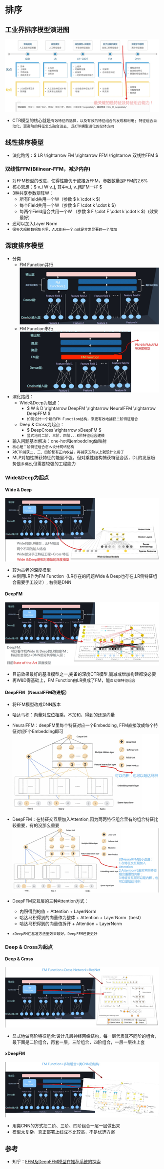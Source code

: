 # 排序

## 工业界排序模型演进图

![industry_ranking_route.png](img/industry_ranking_route.png)

* CTR模型的核心就是`有效特征的选择，以及有效的特征组合的发现和利用; 特征组合自动化，更高阶的特征怎么融合进去, 是CTR模型进化的总体方向`

## 线性排序模型

* 演化路线：$ LR \rightarrow FM \rightarrow FFM \rightarrow 双线性FFM $

### 双线性FFM(Bilinear-FFM，减少内存)

* 对FFM模型的改进，使得性能优于或接近FFM，参数数量是FFM的2.6%
* 核心思想：$ v_i W v_j, 其中v_i, v_j和FM一样 $
* 3种共享参数矩阵W：
    * 所有Field共用一个W（参数 $ k \cdot k $）
    * 每个Field共用一个W（参数 $ F \cdot k \cdot k $）
    * 每两个Field组合共用一个W （参数 $ F \cdot F \cdot k \cdot k $）(效果最好)
* 还可以加入Layer Norm
* `很多大规模数据集合里，AUC能升一个点就是非常显著的一个增加`

## 深度排序模型

* 分类
    * FM Function并行
![dnn_parallel_fm](img/dnn_parallel_fm.png)
    * FM Function串行
![dnn_sequence_fm](img/dnn_sequence_fm.png)
* 演化路线：
    * Wide&Deep为起点：
        * $ W \& D \rightarrow DeepFM \rightarrow NeuralFFM \rightarrow DeepFFM $
        * `如何设计一个新的FM Function结构，来更有效地捕获二阶特征组合`
    * Deep & Cross为起点：
        * $ DeepCross \rightarrow xDeepFM $
        * `显式地对二阶、三阶、四阶...K阶特征组合建模`
* 输入问题基本解决：one-hot和embedding做映射
* `核心是二阶特征组合怎么设计网络结构`
* `对CTR捕获二、三、四阶都有正向收益，再捕获五阶以上就没什么用了`
* MLP对加性捕获特征的能里不强，但对乘性结构捕获特征合适，DL的发展趋势是`多模态`,但需要较强的工程能力
        

### Wide&Deep为起点

#### Wide & Deep

![wide&deep](img/wide&deep.png)
* 较为古老的深度模型
* 左侧用LR作为FM Function（LR存在的问题Wide & Deep也存在,LR侧特征组合需要手工设计）, 右侧是DNN

#### DeepFM

![deepFM](img/deepFM.png)
* 目前效果最好的基准模型之一,完备的深度CTR模型,删减或增加构建都没必要
* 再W&D得基础上，FM Function由LR换成了FM，能`自动做特征组合`

#### DeepFFM（NeuralFFM改进版）

* 将FFM模型改成DNN版本
* 哈达马积：向量对应位相乘，不加和，得到的还是向量
* NeuralFFM：deepFM里每个特征对应一个Embedding, FFM直接改成每个特征对应F个Embedding即可
![neuralFFM](img/neuralFFM.png)

* DeepFFM：在特征交互层加入Attention,因为两两特征组合里有的组合特征比较重要，有的没那么重要
![deepFFM](img/deepFFM.png)

* DeepFFM交互层的三种Attention方式：
    * 内积得到的值 + Attention + LayerNorm
    * 哈达马积得到的向量作为整体 + Attention + LayerNorm（best）
    * 哈达马积得到的向量值拆开 + Attention + LayerNorm
* `xDeepFM在基准方法里效果最好，DeepFFM还要更好`


### Deep & Cross为起点

#### Deep & Cross

![deep&cross](img/deep&cross.png)
* 显式地做高阶特征组合:设计几层神经网络结构，每一层代表其不同阶的组合，最下面是二阶组合，再套一层，三阶组合，四阶组合，一层一层往上套

#### xDeepFM

![xdeepFM](img/xdeepFM.png)
* 用类CNN的方式把二阶、三阶、四阶组合一层一层做出来
* 模型太复杂，真正部署上线成本比较高，不是优选方案


## 参考

* 知乎：[FFM及DeepFFM模型在推荐系统的探索](https://zhuanlan.zhihu.com/p/67795161)